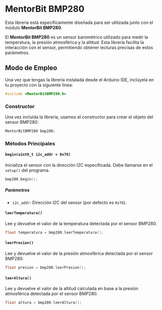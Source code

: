 
# MentorBit BMP280

Esta librería está específicamente diseñada para ser utilizada junto con el módulo **MentorBit BMP280**.

El **MentorBit BMP280** es un sensor barométrico utilizado para medir la temperatura, la presión atmosférica y la altitud. Esta librería facilita la interacción con el sensor, permitiendo obtener lecturas precisas de estos parámetros.

## Modo de Empleo

Una vez que tengas la librería instalada desde el Arduino IDE, inclúyela en tu proyecto con la siguiente línea:

```cpp
#include <MentorBitBMP280.h>
```

### Constructor

Una vez incluida la librería, usamos el constructor para crear el objeto del sensor BMP280:

```cpp
MentorBitBMP280 bmp280;
```

### Métodos Principales

#### `begin(uint8_t i2c_addr = 0x76)`

Inicializa el sensor con la dirección I2C especificada. Debe llamarse en el `setup()` del programa.

```cpp
bmp280.begin();
```

##### Parámetros

- `i2c_addr`: Dirección I2C del sensor (por defecto es `0x76`).

#### `leerTemperatura()`

Lee y devuelve el valor de la temperatura detectada por el sensor BMP280.

```cpp
float temperatura = bmp280.leerTemperatura();
```

#### `leerPresion()`

Lee y devuelve el valor de la presión atmosférica detectada por el sensor BMP280.

```cpp
float presion = bmp280.leerPresion();
```

#### `leerAltura()`

Lee y devuelve el valor de la altitud calculada en base a la presión atmosférica detectada por el sensor BMP280.

```cpp
float altura = bmp280.leerAltura();
```

